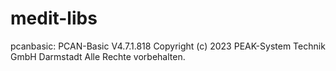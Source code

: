 # medit-libs
pcanbasic: PCAN-Basic V4.7.1.818 Copyright (c) 2023 PEAK-System Technik GmbH Darmstadt Alle Rechte vorbehalten.
